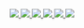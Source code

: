 <p align="center">
  <a href="http://github-profile-summary-cards.vercel.app/api/cards/profile-details?username=minhdatahihi&theme=buefy&card_width=300">
    <img src="http://github-profile-summary-cards.vercel.app/api/cards/profile-details?username=minhdatahihi&theme=buefy&card_width=300" />
  </a>
 
  <a href="http://github-profile-summary-cards.vercel.app/api/cards/productive-time?username=minhdatahihi&theme=buefy&utcOffset=7">
    <img src="http://github-profile-summary-cards.vercel.app/api/cards/productive-time?username=minhdatahihi&theme=buefy&utcOffset=7&card_width=300" />
  </a>
 
  <a href="http://github-profile-summary-cards.vercel.app/api/cards/stats?username=minhdatahihi&theme=buefy">
    <img src="http://github-profile-summary-cards.vercel.app/api/cards/stats?username=minhdatahihi&theme=buefy&card_width=300" />
  </a>
 
 <a href="https://github-readme-streak-stats.herokuapp.com/?user=minhdatahihi&hide_border=true&card_width=150&theme=buefy">
    <img src="https://github-readme-streak-stats.herokuapp.com/?user=minhdatahihi&hide_border=true&card_width=300&theme=buefy" />
  </a> 
 
 <a href="https://github-readme-stats.vercel.app/api/wakatime?username=minhdatahihi&card_width=300&hide_border=true&theme=buefy">
    <img src="https://github-readme-stats.vercel.app/api/wakatime?username=minhdatahihi&hide_border=true&theme=buefy&card_width=300" />
  </a>
 
  <a href=""> 
   <img src="https://github-readme-stats-sigma-five.vercel.app/api/top-langs/?username=minhdatahihi&card_width=699&hide_border=true&theme=buefy"/> 
 </a>
 
 
 
 
</p>
